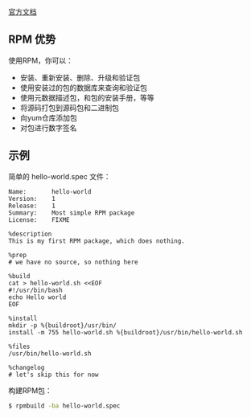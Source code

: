 [官方文档](https://rpm-packaging-guide.github.io/)

## RPM 优势

使用RPM，你可以：

- 安装、重新安装、删除、升级和验证包
- 使用安装过的包的数据库来查询和验证包
- 使用元数据描述包，和包的安装手册，等等
- 将源码打包到源码包和二进制包
- 向yum仓库添加包
- 对包进行数字签名

## 示例

简单的 hello-world.spec 文件：

```specfile
Name:       hello-world
Version:    1
Release:    1
Summary:    Most simple RPM package
License:    FIXME

%description
This is my first RPM package, which does nothing.

%prep
# we have no source, so nothing here

%build
cat > hello-world.sh <<EOF
#!/usr/bin/bash
echo Hello world
EOF

%install
mkdir -p %{buildroot}/usr/bin/
install -m 755 hello-world.sh %{buildroot}/usr/bin/hello-world.sh

%files
/usr/bin/hello-world.sh

%changelog
# let's skip this for now
```

构建RPM包：

```bash
$ rpmbuild -ba hello-world.spec
```

